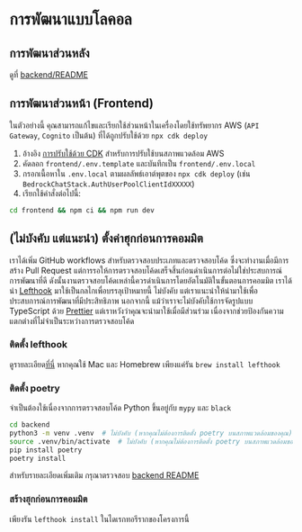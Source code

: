 # การพัฒนาแบบโลคอล

## การพัฒนาส่วนหลัง

ดูที่ [backend/README](../backend/README_th-TH.md)

## การพัฒนาส่วนหน้า (Frontend)

ในตัวอย่างนี้ คุณสามารถแก้ไขและเรียกใช้ส่วนหน้าในเครื่องโดยใช้ทรัพยากร AWS (`API Gateway`, `Cognito` เป็นต้น) ที่ได้ถูกปรับใช้ด้วย `npx cdk deploy`

1. อ้างอิง [การปรับใช้ด้วย CDK](../README.md#deploy-using-cdk) สำหรับการปรับใช้บนสภาพแวดล้อม AWS
2. คัดลอก `frontend/.env.template` และบันทึกเป็น `frontend/.env.local`
3. กรอกเนื้อหาใน `.env.local` ตามผลลัพธ์เอาต์พุตของ `npx cdk deploy` (เช่น `BedrockChatStack.AuthUserPoolClientIdXXXXX`)
4. เรียกใช้คำสั่งต่อไปนี้:

```zsh
cd frontend && npm ci && npm run dev
```

## (ไม่บังคับ แต่แนะนำ) ตั้งค่าฮุกก่อนการคอมมิต

เราได้เพิ่ม GitHub workflows สำหรับตรวจสอบประเภทและตรวจสอบโค้ด ซึ่งจะทำงานเมื่อมีการสร้าง Pull Request แต่การรอให้การตรวจสอบโค้ดเสร็จสิ้นก่อนดำเนินการต่อไม่ใช่ประสบการณ์การพัฒนาที่ดี ดังนั้นงานตรวจสอบโค้ดเหล่านี้ควรดำเนินการโดยอัตโนมัติในขั้นตอนการคอมมิต เราได้นำ [Lefthook](https://github.com/evilmartians/lefthook?tab=readme-ov-file#install) มาใช้เป็นกลไกเพื่อบรรลุเป้าหมายนี้ ไม่บังคับ แต่เราแนะนำให้นำมาใช้เพื่อประสบการณ์การพัฒนาที่มีประสิทธิภาพ นอกจากนี้ แม้ว่าเราจะไม่บังคับใช้การจัดรูปแบบ TypeScript ด้วย [Prettier](https://prettier.io/) แต่เราหวังว่าคุณจะนำมาใช้เมื่อมีส่วนร่วม เนื่องจากช่วยป้องกันความแตกต่างที่ไม่จำเป็นระหว่างการตรวจสอบโค้ด

### ติดตั้ง lefthook

ดูรายละเอียด[ที่นี่](https://github.com/evilmartians/lefthook#install) หากคุณใช้ Mac และ Homebrew เพียงแค่รัน `brew install lefthook`

### ติดตั้ง poetry

จำเป็นต้องใช้เนื่องจากการตรวจสอบโค้ด Python ขึ้นอยู่กับ `mypy` และ `black`

```sh
cd backend
python3 -m venv .venv  # ไม่บังคับ (หากคุณไม่ต้องการติดตั้ง poetry บนสภาพแวดล้อมของคุณ)
source .venv/bin/activate  # ไม่บังคับ (หากคุณไม่ต้องการติดตั้ง poetry บนสภาพแวดล้อมของคุณ)
pip install poetry
poetry install
```

สำหรับรายละเอียดเพิ่มเติม กรุณาตรวจสอบ [backend README](../backend/README_th-TH.md)

### สร้างฮุกก่อนการคอมมิต

เพียงรัน `lefthook install` ในไดเรกทอรีรากของโครงการนี้